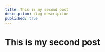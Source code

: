 ```yaml
---
title: This is my second post
description: blog description
published: true
---
```


# This is my second post
